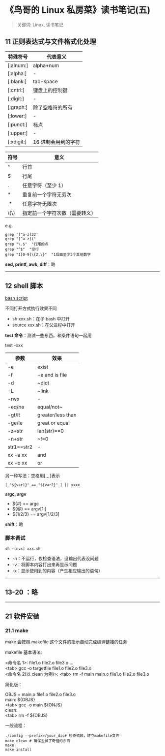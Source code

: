 # 《鸟哥的 Linux 私房菜》读书笔记(五)

> 关键词: Linux, 读书笔记

## 11 正则表达式与文件格式化处理

| 特殊符号   | 代表意义            |
| ---------- | ------------------- |
| [:alnum:]  | alpha+num           |
| [:alpha:]  | -                   |
| [:blank:]  | tab+space           |
| [:cntrl:]  | 键盘上的控制键      |
| [:digit:]  | -                   |
| [:graph:]  | 除了空格符的所有    |
| [:lower:]  | -                   |
| [:punct:]  | 标点                |
| [:upper:]  | -                   |
| [:xdigit:] | 16 进制会用到的字符 |

| 符号     | 意义                           |
| -------- | ------------------------------ |
| ^        | 行首                           |
| \$       | 行尾                           |
| .        | 任意字符（至少 1）             |
| \*       | 重复前一个字符无穷次           |
| .\*      | 任意字符无限次                 |
| \\\{\\\} | 指定前一个字符次数（需要转义） |

e.g.

    grep '[^a-z]22'
    grep "[^a-z]("
    grep "\.$"  "行尾的点
    grep "^$"  "空行
    grep "1[0-9]\{2,\}"  "1后面至少2个其他数字

**sed, printf, awk, diff**：略

---

## 12 shell 脚本

[bash script](shell_demos.sh)

不同打开方式执行效果不同

- sh xxx.sh：在子 bash 中打开
- source xxx.sh：在父进程中打开

**test 命令**：测试一些东西，和条件语句一起用

test -xxx

| 参数       | 效果              |
| ---------- | ----------------- |
| -e         | exist             |
| -f         | -e and is file    |
| -d         | ~dict             |
| -L         | ~link             |
| -rwx       | -                 |
| -eq/ne     | equal/not~        |
| -gt/lt     | greater/less than |
| -ge/le     | great or equal    |
| -z+str     | len(str)==0       |
| -n+str     | ~!=0              |
| str1==str2 | -                 |
| xx -a xx   | and               |
| xx -o xx   | or                |

另一种写法：空格用[ _ ]表示

    [_"${var1}"_==_"${var2}"_] || xxxx

**argc, argv**

- \${#} == argc
- \${@} == argv[1:]
- \${1/2/3} == argv[1/2/3]

**shift**：略

### 脚本调试

    sh -[nvx] xxx.sh

- -n：不运行，仅检查语法，没输出代表没问题
- -v：将脚本内容打出来再显示问题
- -x：显示使用到的内容（产生相应输出的语句）

---

## 13-20 ：略

---

## 21 软件安装

### 21.1 make

make 会按照 makefile 这个文件的指示自动完成编译链接的任务

makefile 基本语法:

<命令名 1>: file1.o file2.o file3.o ...  
\<tab\> gcc -o targetfile file1.o file2.o file3.o  
<命令名 2(以 clean 为例)>:
\<tab\> rm -f main main.o file1.o file2.o file3.o

简化版：

OBJS = main.o file1.o file2.o file3.o  
main: ${OBJS}  
\<tab\> gcc -o main ${ONJS}  
clean:  
\<tab\> rm -f \${OBJS}

一般流程：

    ./comfig --prefix=/your_dic# 检查依赖，建立makefile文件
    make clean # 确保去掉了奇怪的东西
    make
    make install
